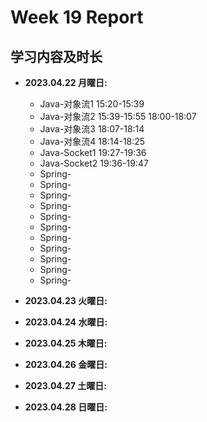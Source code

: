 # Week 19 Report

## 学习内容及时长

* **2023.04.22 月曜日:** 
	* Java-对象流1 15:20-15:39
	* Java-对象流2 15:39-15:55 18:00-18:07
	* Java-对象流3 18:07-18:14
	* Java-对象流4 18:14-18:25
	* Java-Socket1 19:27-19:36
	* Java-Socket2 19:36-19:47
  * Spring-
  * Spring-
  * Spring-
  * Spring-
  * Spring-
  * Spring-
  * Spring-
  * Spring-
  * Spring-
  * Spring-
  * Spring-

* **2023.04.23 火曜日:** 


* **2023.04.24 水曜日:** 


* **2023.04.25 木曜日:** 


* **2023.04.26 金曜日:** 


* **2023.04.27 土曜日:** 


* **2023.04.28 日曜日:** 

